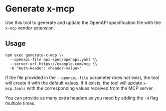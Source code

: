 # Generate x-mcp

Use this tool to generate and update the OpenAPI specification file with the `x-mcp` vendor extension.

## Usage

```shell
npm exec generate-x-mcp \\
  --openapi-file api-spec/openapi.yaml \\
  --server-url https://example.com/mcp \\
  -H "Auth-Header: <header-value>"
```

If the file provided in the `--openapi-file` parameter does not exist, the tool will create it with the default values.
If it exists, the tool will update `x-mcp.tools` with the corresponding values received from the MCP server.

You can provide as many extra headers as you need by adding the `-H` flag multiple times.

